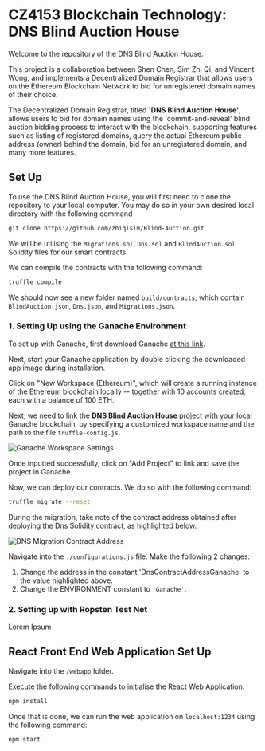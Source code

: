# CZ4153 Blockchain Technology: DNS Blind Auction House

Welcome to the repository of the DNS Blind Auction House. 

This project is a collaboration between Shen Chen, Sim Zhi Qi, and Vincent Wong, and implements a Decentralized Domain Registrar that allows users on the Ethereum Blockchain Network to bid for unregistered domain names of their choice.

The Decentralized Domain Registrar, titled **'DNS Blind Auction House'**, allows users to bid for domain names using the 'commit-and-reveal' blind auction bidding process to interact with the blockchain, supporting features such as listing of registered domains, query the actual Ethereum public address (owner) behind the domain, bid for an unregistered domain, and many more features.

## Set Up

To use the DNS Blind Auction House, you will first need to clone the repository to your local computer. You may do so in your own desired local directory with the following command

```bash
git clone https://github.com/zhiqisim/Blind-Auction.git
```

We will be utilising the `Migrations.sol`, `Dns.sol` and `BlindAuction.sol` Solidity files for our smart contracts.

We can compile the contracts with the following command:

```bash
truffle compile
```

We should now see a new folder named `build/contracts`, which contain `BlindAuction.json`, `Dns.json`, and `Migrations.json`.

### 1. Setting Up using the Ganache Environment

To set up with Ganache, first download Ganache [at this link](https://www.trufflesuite.com/ganache).

Next, start your Ganache application by double clicking the downloaded app image during installation.

Click on "New Workspace (Ethereum)", which will create a running instance of the Ethereum blockchain locally -- together with 10 accounts created, each with a balance of 100 ETH.

Next, we need to link the **DNS Blind Auction House** project with your local Ganache blockchain, by specifying a customized workspace name and the path to the file `truffle-config.js`.

![Ganache Workspace Settings](https://github.com/zhiqisim/Blind-Auction/blob/master/assets/ganache.jpeg)

Once inputted successfully, click on "Add Project" to link and save the project in Ganache.

Now, we can deploy our contracts. We do so with the following command:

```bash
truffle migrate --reset
```

During the migration, take note of the contract address obtained after deploying the Dns Solidity contract, as highlighted below.

![DNS Migration Contract Address](https://github.com/zhiqisim/Blind-Auction/blob/master/assets/dns%20migrations.jpeg)

Navigate into the `./configurations.js` file. Make the following 2 changes:

1. Change the address in the constant 'DnsContractAddressGanache' to the value highlighted above.
2. Change the ENVIRONMENT constant to `'Ganache'`.

### 2. Setting up with Ropsten Test Net

Lorem Ipsum

## React Front End Web Application Set Up

Navigate into the `/webapp` folder.

Execute the following commands to initialise the React Web Application.

```bash
npm install
```

Once that is done, we can run the web application on `localhost:1234` using the following command:

```bash
npm start
```




